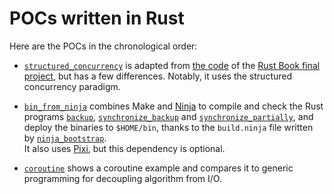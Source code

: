 
POCs written in Rust
====================

Here are the POCs in the chronological order:

  - [`structured_concurrency`][] is adapted from [the code][] of the [Rust Book final project][],
    but has a few differences. Notably, it uses the structured concurrency paradigm.

  - [`bin_from_ninja`] combines Make and [Ninja][] to compile and check the Rust programs
    [`backup`][], [`synchronize_backup`][] and [`synchronize_partially`][], and deploy the
    binaries to `$HOME/bin`, thanks to the `build.ninja` file written by [`ninja_bootstrap`][].  
    It also uses [Pixi][], but this dependency is optional.

  - [`coroutine`] shows a coroutine example and compares it to generic programming for decoupling
    algorithm from I/O.

[`structured_concurrency`]: ./structured_concurrency
[the code]: https://github.com/rust-lang/book/tree/8d3584f55fa7f70ee699016be7e895d35d0e9b27/listings/ch20-web-server/no-listing-07-final-code
[Rust Book final project]: https://doc.rust-lang.org/stable/book/ch20-00-final-project-a-web-server.html
[`bin_from_ninja`]: ./bin_from_ninja
[Ninja]: https://ninja-build.org/
[`backup`]: ./bin_from_ninja/backup/src/main.rs
[`synchronize_backup`]: ./bin_from_ninja/synchronize_backup/src/main.rs
[`synchronize_partially`]: ./bin_from_ninja/synchronize_partially/src/main.rs
[`ninja_bootstrap`]: ./bin_from_ninja/ninja_bootstrap/src/main.rs
[Pixi]: https://pixi.sh/
[`coroutine`]: ./coroutine
